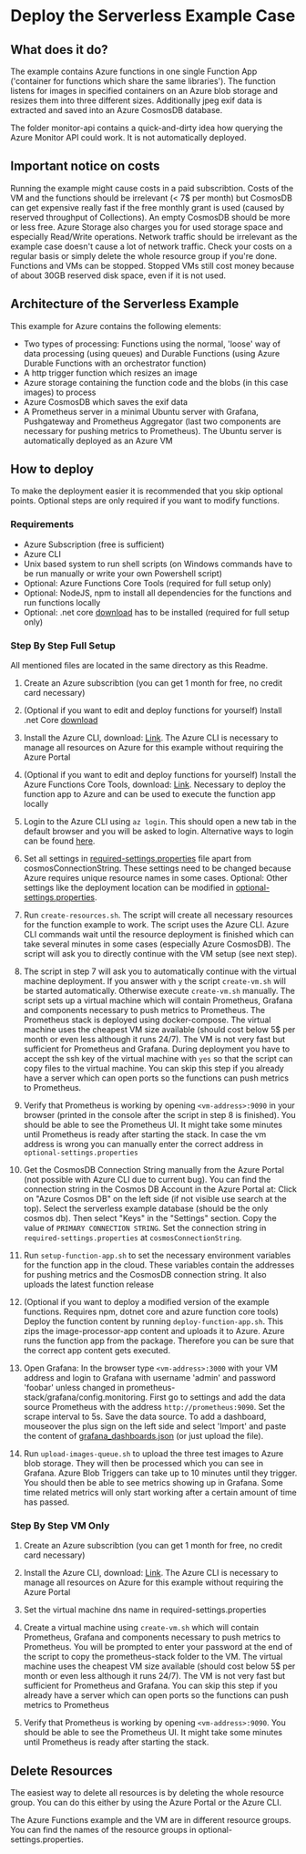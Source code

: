 # Deploy the Serverless Example Case

## What does it do?

The example contains Azure functions in one single Function App ('container for functions which share the same libraries'). The function listens for images in specified containers on an Azure blob storage and resizes them into three different sizes. Additionally jpeg exif data is extracted and saved into an Azure CosmosDB database.

The folder monitor-api contains a quick-and-dirty idea how querying the Azure Monitor API could work. It is not automatically deployed.

## Important notice on costs

Running the example might cause costs in a paid subscribtion. Costs of the VM and the functions should be irrelevant (< 7$ per month) but CosmosDB can get expensive really fast if the free monthly grant is used (caused by reserved throughput of Collections). An empty CosmosDB should be more or less free. Azure Storage also charges you for used storage space and especially Read/Write operations. Network traffic should be irrelevant as the example case doesn't cause a lot of network traffic. Check your costs on a regular basis or simply delete the whole resource group if you're done. Functions and VMs can be stopped. Stopped VMs still cost money because of about 30GB reserved disk space, even if it is not used.

## Architecture of the Serverless Example

This example for Azure contains the following elements:

- Two types of processing: Functions using the normal, 'loose' way of data processing (using queues) and Durable Functions (using Azure Durable Functions with an orchestrator function)
- A http trigger function which resizes an image
- Azure storage containing the function code and the blobs (in this case images) to process
- Azure CosmosDB which saves the exif data
- A Prometheus server in a minimal Ubuntu server with Grafana, Pushgateway and Prometheus Aggregator (last two components are necessary for pushing metrics to Prometheus). The Ubuntu server is automatically deployed as an Azure VM

## How to deploy

To make the deployment easier it is recommended that you skip optional points. Optional steps are only required if you want to modify functions.

### Requirements

- Azure Subscription (free is sufficient)
- Azure CLI
- Unix based system to run shell scripts (on Windows commands have to be run manually or write your own Powershell script)
- Optional: Azure Functions Core Tools (required for full setup only)
- Optional: NodeJS, npm to install all dependencies for the functions and run functions locally
- Optional: .net core [download](https://dotnet.microsoft.com/download) has to be installed (required for full setup only)

### Step By Step Full Setup

All mentioned files are located in the same directory as this Readme.

1. Create an Azure subscribtion (you can get 1 month for free, no credit card necessary)

2. (Optional if you want to edit and deploy functions for yourself) Install .net Core [download](https://dotnet.microsoft.com/download)

3. Install the Azure CLI, download: [Link](https://docs.microsoft.com/en-us/cli/azure/install-azure-cli?view=azure-cli-latest). The Azure CLI is necessary to manage all resources on Azure for this example without requiring the Azure Portal

4. (Optional if you want to edit and deploy functions for yourself) Install the Azure Functions Core Tools, download: [Link](https://docs.microsoft.com/en-us/azure/azure-functions/functions-run-local#install-the-azure-functions-core-tools). Necessary to deploy the function app to Azure and can be used to execute the function app locally

5. Login to the Azure CLI using `az login`. This should open a new tab in the default browser and you will be asked to login. Alternative ways to login can be found [here](https://docs.microsoft.com/en-us/cli/azure/authenticate-azure-cli?view=azure-cli-latest).

6. Set all settings in [required-settings.properties](required-settings.properties) file apart from cosmosConnectionString. These settings need to be changed because Azure requires unique resource names in some cases. Optional: Other settings like the deployment location can be modified in [optional-settings.properties](optional-settings.properties).

7. Run `create-resources.sh`. The script will create all necessary resources for the function example to work. The script uses the Azure CLI. Azure CLI commands wait until the resource deployment is finished which can take several minutes in some cases (especially Azure CosmosDB). The script will ask you to directly continue with the VM setup (see next step).

8. The script in step 7 will ask you to automatically continue with the virtual machine deployment. If you answer with `y` the script `create-vm.sh` will be started automatically. Otherwise execute `create-vm.sh` manually. The script sets up a virtual machine which will contain Prometheus, Grafana and components necessary to push metrics to Prometheus. The Prometheus stack is deployed using docker-compose. The virtual machine uses the cheapest VM size available (should cost below 5$ per month or even less although it runs 24/7). The VM is not very fast but sufficient for Prometheus and Grafana. During deployment you have to accept the ssh key of the virtual machine with `yes` so that the script can copy files to the virtual machine. You can skip this step if you already have a server which can open ports so the functions can push metrics to Prometheus.

9. Verify that Prometheus is working by opening `<vm-address>:9090` in your browser (printed in the console after the script in step 8 is finished). You should be able to see the Prometheus UI. It might take some minutes until Prometheus is ready after starting the stack. In case the vm address is wrong you can manually enter the correct address in `optional-settings.properties`

10. Get the CosmosDB Connection String manually from the Azure Portal (not possible with Azure CLI due to current bug). You can find the connection string in the Cosmos DB Account in the Azure Portal at: Click on "Azure Cosmos DB" on the left side (if not visible use search at the top). Select the serverless example database (should be the only cosmos db). Then select "Keys" in the "Settings" section. Copy the value of `PRIMARY CONNECTION STRING`. Set the connection string in `required-settings.properties` at `cosmosConnectionString`.

11. Run `setup-function-app.sh` to set the necessary environment variables for the function app in the cloud. These variables contain the addresses for pushing metrics and the CosmosDB connection string. It also uploads the latest function release

12. (Optional if you want to deploy a modified version of the example functions. Requires npm, dotnet core and azure function core tools) Deploy the function content by running `deploy-function-app.sh`. This zips the image-processor-app content and uploads it to Azure. Azure runs the function app from the package. Therefore you can be sure that the correct app content gets executed.

13. Open Grafana: In the browser type `<vm-address>:3000` with your VM address and login to Grafana with username 'admin' and password 'foobar' unless changed in prometheus-stack/grafana/config.monitoring. First go to settings and add the data source Prometheus with the address `http://prometheus:9090`. Set the scrape interval to 5s. Save the data source. To add a dashboard, mouseover the plus sign on the left side and select 'Import' and paste the content of [grafana_dashboards.json](grafana_dashboards.json) (or just upload the file).

14. Run `upload-images-queue.sh` to upload the three test images to Azure blob storage. They will then be processed which you can see in Grafana. Azure Blob Triggers can take up to 10 minutes until they trigger. You should then be able to see metrics showing up in Grafana. Some time related metrics will only start working after a certain amount of time has passed.

### Step By Step VM Only

1. Create an Azure subscribtion (you can get 1 month for free, no credit card necessary)

2. Install the Azure CLI, download: [Link](https://docs.microsoft.com/en-us/cli/azure/install-azure-cli?view=azure-cli-latest). The Azure CLI is necessary to manage all resources on Azure for this example without requiring the Azure Portal

3. Set the virtual machine dns name in required-settings.properties

4. Create a virtual machine using `create-vm.sh` which will contain Prometheus, Grafana and components necessary to push metrics to Prometheus. You will be prompted to enter your password at the end of the script to copy the prometheus-stack folder to the VM. The virtual machine uses the cheapest VM size available (should cost below 5$ per month or even less although it runs 24/7). The VM is not very fast but sufficient for Prometheus and Grafana. You can skip this step if you already have a server which can open ports so the functions can push metrics to Prometheus

5. Verify that Prometheus is working by opening `<vm-address>:9090`. You should be able to see the Prometheus UI. It might take some minutes until Prometheus is ready after starting the stack.

## Delete Resources

The easiest way to delete all resources is by deleting the whole resource group. You can do this either by using the Azure Portal or the Azure CLI.

The Azure Functions example and the VM are in different resource groups. You can find the names of the resource groups in optional-settings.properties.
